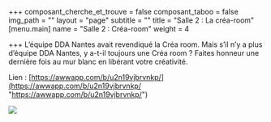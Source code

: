 +++
composant_cherche_et_trouve = false
composant_taboo = false
img_path = ""
layout = "page"
subtitle = ""
title = "Salle 2 : La créa-room"
[menu.main]
name = "Salle 2 : Créa-room"
weight = 4

+++
L’équipe DDA Nantes avait revendiqué la Créa room. Mais s’il n’y a plus d’équipe DDA Nantes, y a-t-il toujours une Créa room ? Faites honneur une dernière fois au mur blanc en libérant votre créativité.

Lien : [https://awwapp.com/b/u2n19vjbrvnkp/](https://awwapp.com/b/u2n19vjbrvnkp/ "https://awwapp.com/b/u2n19vjbrvnkp/")

![](/images/IMG_20191009_095257.jpg)